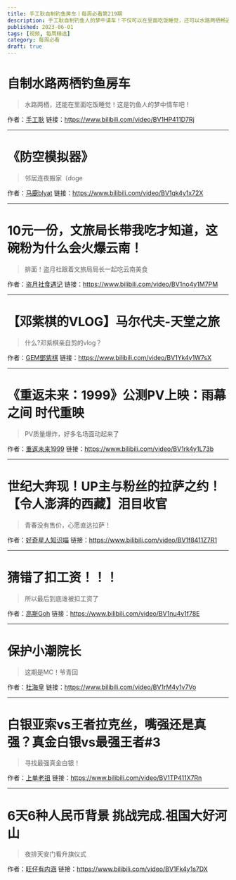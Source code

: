 ```yaml
---
title: 手工耿自制钓鱼房车丨每周必看第219期
description: 手工耿自制钓鱼人的梦中请车！不仅可以在里面吃饭睡觉，还可以水路两栖畅通无阻！
published: 2023-06-01
tags: [视频, 每周精选]
category: 每周必看
draft: true
---
```


# 自制水路两栖钓鱼房车
> 水路两栖，还能在里面吃饭睡觉！这是钓鱼人的梦中情车吧！

作者：[手工耿](https://space.bilibili.com/280793434)
链接：https://www.bilibili.com/video/BV1HP411D7Rj

---

# 《防空模拟器》
> 邻居连夜搬家（doge

作者：[马鹿blyat](https://space.bilibili.com/6989655)
链接：https://www.bilibili.com/video/BV1qk4y1x72X

---

# 10元一份，文旅局长带我吃才知道，这碗粉为什么会火爆云南！
> 排面！盗月社跟着文旅局局长一起吃云南美食

作者：[盗月社食遇记](https://space.bilibili.com/99157282)
链接：https://www.bilibili.com/video/BV1no4y1M7PM

---

# 【邓紫棋的VLOG】马尔代夫-天堂之旅
> 什么?邓紫棋亲自剪的vlog？

作者：[GEM鄧紫棋](https://space.bilibili.com/1889545341)
链接：https://www.bilibili.com/video/BV1Yk4y1W7sX

---

# 《重返未来：1999》公测PV上映：雨幕之间 时代重映
> PV质量爆炸，好多名场面动起来了

作者：[重返未来1999](https://space.bilibili.com/1197454103)
链接：https://www.bilibili.com/video/BV1rk4y1L73b

---

# 世纪大奔现！UP主与粉丝的拉萨之约！【令人澎湃的西藏】泪目收官
> 青春没有售价，心愿直达拉萨！

作者：[好奇星人知识喵](https://space.bilibili.com/517491339)
链接：https://www.bilibili.com/video/BV1f8411Z7R1

---

# 猜错了扣工资！！！
> 所以最后到底谁被扣工资了

作者：[高斯Goh](https://space.bilibili.com/3913194)
链接：https://www.bilibili.com/video/BV1nu4y1f78E

---

# 保护小潮院长
> 这期是MC！爷青回

作者：[杜海皇](https://space.bilibili.com/178029850)
链接：https://www.bilibili.com/video/BV1rM4y1v7Vo

---

# 白银亚索vs王者拉克丝，嘴强还是真强？真金白银vs最强王者#3
> 寻找最强真金白银！

作者：[上单老祖](https://space.bilibili.com/428040854)
链接：https://www.bilibili.com/video/BV1TP411X7Rn

---

# 6天6种人民币背景 挑战完成.祖国大好河山
> 夜排天安门看升旗仪式

作者：[旺仔有内涵](https://space.bilibili.com/291222529)
链接：https://www.bilibili.com/video/BV1Fk4y1s7DX

